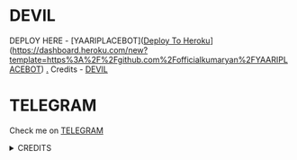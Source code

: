 # DEVIL

DEPLOY HERE - [YAARIPLACEBOT]([Deploy To Heroku](https://www.herokucdn.com/deploy/button.svg)](https://dashboard.heroku.com/new?template=https%3A%2F%2Fgithub.com%2Fofficialkumaryan%2FYAARIPLACEBOT)
[.](https://heroku.com/deploy)
Credits - [DEVIL](https://t.me/YAARIPLACE)

# TELEGRAM
Check me on [TELEGRAM](https://t.me/YAARIPLACE)


<details>
<summary> CREDITS </summary>
<h1> DEVIL X </h1>
<h1> ARUACK X </h1>
<h1> DEVIL </h1>
</details>
